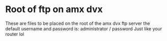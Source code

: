 # Root of ftp on amx dvx
These are files to be placed on the root of the amx dvx ftp server
the default username and password is:
administrator / password
Just like your router lol
